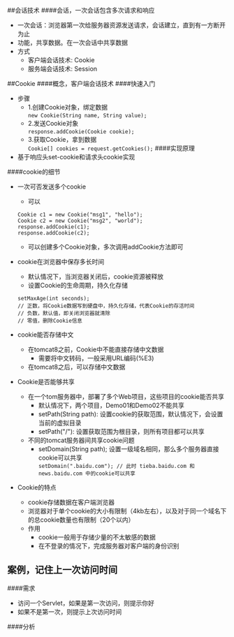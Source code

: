 ##会话技术
####会话，一次会话包含多次请求和响应
* 一次会话：浏览器第一次给服务器资源发送请求，会话建立，直到有一方断开为止
* 功能，共享数据。在一次会话中共享数据
* 方式
    - 客户端会话技术: Cookie
    - 服务端会话技术: Session

##Cookie
####概念，客户端会话技术
####快速入门
* 步骤
    - 1.创建Cookie对象，绑定数据  
    `new Cookie(String name, String value);`
    - 2.发送Cookie对象  
    `response.addCookie(Cookie cookie);`
    - 3.获取Cookie，拿到数据  
    `Cookie[] cookies = request.getCookies();`
####实现原理
* 基于响应头set-cookie和请求头cookie实现

####cookie的细节
* 一次可否发送多个cookie
    - 可以
    ```
    Cookie c1 = new Cookie("msg1", "hello");
    Cookie c2 = new Cookie("msg2", "world");
    response.addCookie(c1);
    response.addCookie(c2);
    ```
    - 可以创建多个Cookie对象，多次调用addCookie方法即可
* cookie在浏览器中保存多长时间
    - 默认情况下，当浏览器关闭后，cookie资源被释放
    - 设置Cookie的生命周期，持久化存储  
    ```
    setMaxAge(int seconds);
    // 正数，将Cookie数据写到硬盘中，持久化存储，代表Cookie的存活时间
    // 负数，默认值，即关闭浏览器就清除
    // 零值，删除Cookie信息
    ```
    
* cookie能否存储中文
    - 在tomcat8之前，Cookie中不能直接存储中文数据
        - 需要将中文转码，一般采用URL编码(%E3)
    - 在tomcat8之后，可以存储中文数据
* Cookie是否能够共享
    - 在一个tom服务器中，部署了多个Web项目，这些项目的cookie能否共享
        - 默认情况下，两个项目，Demo01和Demo02不能共享
        - setPath(String path): 设置cookie的获取范围，默认情况下，会设置当前的虚拟目录
        - setPath("/"): 设置获取范围为根目录，则所有项目都可以共享
    - 不同的tomcat服务器间共享cookie问题
        - setDomain(String path); 设置一级域名相同，那么多个服务器直接cookie可以共享  
        `setDomain(".baidu.com"); // 此时 tieba.baidu.com 和 news.baidu.com 中的cookie可以共享`
* Cookie的特点
    - cookie存储数据在客户端浏览器
    - 浏览器对于单个cookie的大小有限制（4kb左右），以及对于同一个域名下的总cookie数量也有限制（20个以内）
    - 作用
        - cookie一般用于存储少量的不太敏感的数据
        - 在不登录的情况下，完成服务器对客户端的身份识别
        
## 案例，记住上一次访问时间

####需求
* 访问一个Servlet，如果是第一次访问，则提示你好
* 如果不是第一次，则提示上次访问时间

####分析